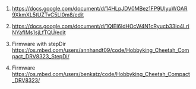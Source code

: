 1. https://docs.google.com/document/d/14HLpJDV0MBez1FP9UIyuWOAR9XkmXL5tUZTvC5LI0m8/edit

2. https://docs.google.com/document/d/1QIEI6IdHOcW4N1cRyucb33io4LriNYafIMs1sjLfTQU/edit

3. Firmware with stepDir https://os.mbed.com/users/annhandt09/code/Hobbyking_Cheetah_Compact_DRV8323_StepDi/

4. Firmware https://os.mbed.com/users/benkatz/code/Hobbyking_Cheetah_Compact_DRV8323/
